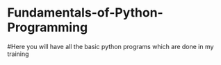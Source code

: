 # Fundamentals-of-Python-Programming

#Here you will have all the basic python programs which are done in my training
